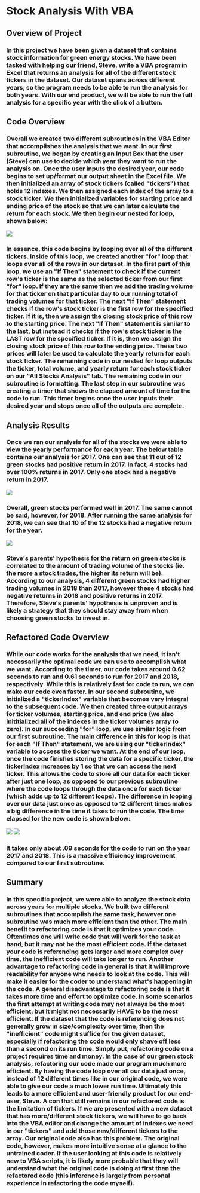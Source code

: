 # Stock Analysis With VBA

## Overview of Project

### In this project we have been given a dataset that contains stock information for green energy stocks. We have been tasked with helping our friend, Steve, write a VBA program in Excel that returns an analysis for all of the different stock tickers in the dataset. Our dataset spans across different years, so the program needs to be able to run the analysis for both years. With our end product, we will be able to run the full analysis for a specific year with the click of a button. 

## Code Overview

### Overall we created two different subroutines in the VBA Editor that accomplishes the analysis that we want. In our first subroutine, we began by creating an Input Box that the user (Steve) can use to decide which year they want to run the analysis on. Once the user inputs the desired year, our code begins to set up/format our output sheet in the Excel file. We then initialized an array of stock tickers (called "tickers") that holds 12 indexes. We then assigned each index of the array to a stock ticker. We then initialized variables for starting price and ending price of the stock so that we can later calculate the return for each stock. We then begin our nested for loop, shown below:
![](https://github.com/christianhargett/stock-analysis/blob/master/Nested%20For%20Loop.png)
### In essence, this code begins by looping over all of the different tickers. Inside of this loop, we created another "for" loop that loops over all of the rows in our dataset. In the first part of this loop, we use an "If Then" statement to check if the current row's ticker is the same as the selected ticker from our first "for" loop. If they are the same then we add the trading volume for that ticker on that particular day to our running total of trading volumes for that ticker. The next "If Then" statement checks if the row's stock ticker is the first row for the specified ticker. If it is, then we assign the closing stock price of this row to the starting price. The next "If Then" statement is similar to the last, but instead it checks if the row's stock ticker is the LAST row for the specified ticker. If it is, then we assign the closing stock price of this row to the ending price. These two prices will later be used to calculate the yearly return for each stock ticker. The remaining code in our nested for loop outputs the ticker, total volume, and yearly return for each stock ticker on our "All Stocks Analysis" tab. The remaining code in our subroutine is formatting. The last step in our subroutine was creating a timer that shows the elapsed amount of time for the code to run. This timer begins once the user inputs their desired year and stops once all of the outputs are complete.

## Analysis Results

### Once we ran our analysis for all of the stocks we were able to view the yearly performance for each year. The below table contains our analysis for 2017. One can see that 11 out of 12 green stocks had positive return in 2017. In fact, 4 stocks had over 100% returns in 2017. Only one stock had a negative return in 2017.
![](https://github.com/christianhargett/stock-analysis/blob/master/Stock_Analysis_2017.png)
### Overall, green stocks performed well in 2017. The same cannot be said, however, for 2018. After running the same analysis for 2018, we can see that 10 of the 12 stocks had a negative return for the year. 
![](https://github.com/christianhargett/stock-analysis/blob/master/Stock_Analysis_2018.png)
### Steve's parents' hypothesis for the return on green stocks is correlated to the amount of trading volume of the stocks (ie. the more a stock trades, the higher its return will be). According to our analysis, 4 different green stocks had higher trading volumes in 2018 than 2017, however these 4 stocks had negative returns in 2018 and positive returns in 2017. Therefore, Steve's parents' hypothesis is unproven and is likely a strategy that they should stay away from when choosing green stocks to invest in.

## Refactored Code Overview

### While our code works for the analysis that we need, it isn't necessarily the optimal code we can use to accomplish what we want. According to the timer, our code takes around 0.62 seconds to run and 0.61 seconds to run for 2017 and 2018, respectively. While this is relatively fast for code to run, we can make our code even faster. In our second subroutine, we initialized a "tickerIndex" variable that becomes very integral to the subsequent code. We then created three output arrays for ticker volumes, starting price, and end price (we also inititialized all of the indexes in the ticker volumes array to zero). In our succeeding "for" loop, we use similar logic from our first subroutine. The main difference in this for loop is that for each "If Then" statement, we are using our "tickerIndex" variable to access the ticker we want. At the end of our loop, once the code finishes storing the data for a specific ticker, the tickerIndex increases by 1 so that we can access the next ticker. This allows the code to store all our data for each ticker after just one loop, as opposed to our previous subroutine where the code loops through the data once for each ticker (which adds up to 12 different loops). The difference in looping over our data just once as opposed to 12 different times makes a big difference in the time it takes to run the code. The time elapsed for the new code is shown below:
![](https://github.com/christianhargett/stock-analysis/blob/master/VBA_Challenge_2017.png)
![](https://github.com/christianhargett/stock-analysis/blob/master/VBA_Challenge_2018.png)
### It takes only about .09 seconds for the code to run on the year 2017 and 2018. This is a massive efficiency improvement compared to our first subroutine. 

## Summary

### In this specific project, we were able to analyze the stock data across years for multiple stocks. We built two different subroutines that accomplish the same task, however one subroutine was much more efficient than the other. The main benefit to refactoring code is that it optimizes your code. Oftentimes one will write code that will work for the task at hand, but it may not be the most efficient code. If the dataset your code is referencing gets larger and more complex over time, the inefficient code will take longer to run. Another advantage to refactoring code in general is that it will improve readability for anyone who needs to look at the code. This will make it easier for the coder to understand what's happening in the code. A general disadvantage to refactoring code is that it takes more time and effort to optimize code. In some scenarios the first attempt at writing code may not always be the most efficient, but it might not necessarily HAVE to be the most efficient. If the dataset that the code is referencing does not generally grow in size/complexity over time, then the "inefficient" code might suffice for the given dataset, especially if refactoring the code would only shave off less than a second on its run time. Simply put, refactoring code on a project requires time and money. In the case of our green stock analysis, refactoring our code made our program much more efficient. By having the code loop over all our data just once, instead of 12 different times like in our original code, we were able to give our code a much lower run time. Ultimately this leads to a more efficient and user-friendly product for our end-user, Steve. A con that still remains in our refactored code is the limitation of tickers. If we are presented with a new dataset that has more/different stock tickers, we will have to go back into the VBA editor and change the amount of indexes we need in our "tickers" and add those new/different tickers to the array. Our original code also has this problem. The original code, however, makes more intuitive sense at a glance to the untrained coder. If the user looking at this code is relatively new to VBA scripts, it is likely more probable that they will understand what the original code is doing at first than the refactored code (this inference is largely from personal experience in refactoring the code myself). 
